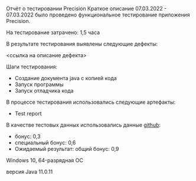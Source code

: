 Отчёт о тестировании Precision
Краткое описание
07.03.2022 - 07.03.2022 было проведено функциональное тестирование приложения Precision.

На тестирование затрачено: 1,5 часа

В результате тестирования выявлены следующие дефекты:

<ссылка на описание дефекта>

Шаги тестирования:
- Создание документа java с копией кода 
- Запуск программы 
- Запуск отладчика кода

В процессе тестирования использовались следующие артефакты:
- Test report

В качестве тестовых данных использовались данные 
[github](https://github.com/netology-code/javaqa-homeworks/tree/master/programming):
- бонус: 0,3
- специальный бонус: 0,6 
- Ожидаемый результат: общий бонус: 0,9

Windows 10, 64-разрядная ОС

версия Java 11.0.11
